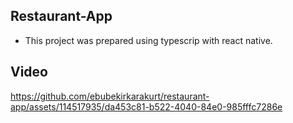 ## Restaurant-App

- This project was prepared using typescrip with react native.

## Video

https://github.com/ebubekirkarakurt/restaurant-app/assets/114517935/da453c81-b522-4040-84e0-985fffc7286e
